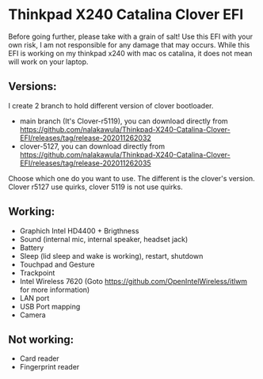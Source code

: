# Thinkpad X240 Catalina Clover EFI
Before going further, please take with a grain of salt! Use this EFI with your own risk, I am not responsible for any damage that may occurs.
While this EFI is working on my thinkpad x240 with mac os catalina, it does not mean will work on your laptop.

## Versions:
I create 2 branch to hold different version of clover bootloader.
- main branch (It's Clover-r5119), you can download directly from https://github.com/nalakawula/Thinkpad-X240-Catalina-Clover-EFI/releases/tag/release-202011262032
- clover-5127, you can download directly from https://github.com/nalakawula/Thinkpad-X240-Catalina-Clover-EFI/releases/tag/release-202011262035

Choose which one do you want to use. The different is the clover's version. Clover r5127 use quirks, clover 5119 is not use quirks.

## Working:
- Graphich Intel HD4400 + Brigthness
- Sound (internal mic, internal speaker, headset jack)
- Battery
- Sleep (lid sleep and wake is working), restart, shutdown
- Touchpad and Gesture
- Trackpoint
- Intel Wireless 7620 (Goto https://github.com/OpenIntelWireless/itlwm for more information)
- LAN port
- USB Port mapping
- Camera


## Not working:
- Card reader
- Fingerprint reader
